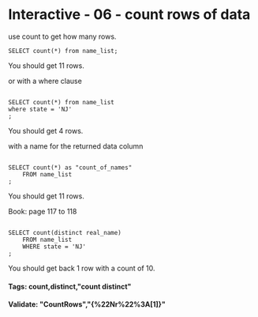 


<style>
.pagebreak { page-break-before: always; }
.half { height: 200px; }
</style>








# Interactive - 06 - count rows of data

use count to get how many rows.

```
SELECT count(*) from name_list;

```

You should get 11 rows.

or with a where clause

```

SELECT count(*) from name_list
where state = 'NJ'
;

```

You should get 4 rows.

with a name for the returned data column

```

SELECT count(*) as "count_of_names"
	FROM name_list
;

```

You should get 11 rows.

Book: page 117 to 118

``` 

SELECT count(distinct real_name) 
	FROM name_list
	WHERE state = 'NJ'
;

```

You should get back 1 row with a count of 10.

#### Tags: count,distinct,"count distinct"

#### Validate: "CountRows","{%22Nr%22%3A[1]}"

